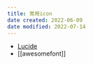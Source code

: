 ```yaml
---
title: 常用icon
date created: 2022-06-09
date modified: 2022-07-14
---
```

- [Lucide](https://lucide.dev/)
- [[awesomefont]]
